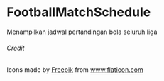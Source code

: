 # FootballMatchSchedule
Menampilkan jadwal pertandingan bola seluruh liga

###### Credit
Icons made by <a href="https://www.flaticon.com/authors/freepik" title="freepik">Freepik</a> from <a href="https://www.flaticon.com/" title="Flaticon"> www.flaticon.com</a>
